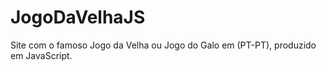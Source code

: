 # JogoDaVelhaJS
Site com o famoso Jogo da Velha ou Jogo do Galo em (PT-PT), produzido em JavaScript.
